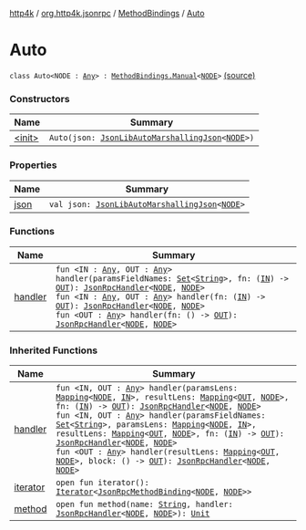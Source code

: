 [http4k](../../../index.md) / [org.http4k.jsonrpc](../../index.md) / [MethodBindings](../index.md) / [Auto](./index.md)

# Auto

`class Auto<NODE : `[`Any`](https://kotlinlang.org/api/latest/jvm/stdlib/kotlin/-any/index.html)`> : `[`MethodBindings.Manual`](../-manual/index.md)`<`[`NODE`](index.md#NODE)`>` [(source)](https://github.com/http4k/http4k/blob/master/http4k-jsonrpc/src/main/kotlin/org/http4k/jsonrpc/MethodBindings.kt#L36)

### Constructors

| Name | Summary |
|---|---|
| [&lt;init&gt;](-init-.md) | `Auto(json: `[`JsonLibAutoMarshallingJson`](../../../org.http4k.format/-json-lib-auto-marshalling-json/index.md)`<`[`NODE`](index.md#NODE)`>)` |

### Properties

| Name | Summary |
|---|---|
| [json](json.md) | `val json: `[`JsonLibAutoMarshallingJson`](../../../org.http4k.format/-json-lib-auto-marshalling-json/index.md)`<`[`NODE`](index.md#NODE)`>` |

### Functions

| Name | Summary |
|---|---|
| [handler](handler.md) | `fun <IN : `[`Any`](https://kotlinlang.org/api/latest/jvm/stdlib/kotlin/-any/index.html)`, OUT : `[`Any`](https://kotlinlang.org/api/latest/jvm/stdlib/kotlin/-any/index.html)`> handler(paramsFieldNames: `[`Set`](https://kotlinlang.org/api/latest/jvm/stdlib/kotlin.collections/-set/index.html)`<`[`String`](https://kotlinlang.org/api/latest/jvm/stdlib/kotlin/-string/index.html)`>, fn: (`[`IN`](handler.md#IN)`) -> `[`OUT`](handler.md#OUT)`): `[`JsonRpcHandler`](../../-json-rpc-handler.md)`<`[`NODE`](index.md#NODE)`, `[`NODE`](index.md#NODE)`>`<br>`fun <IN : `[`Any`](https://kotlinlang.org/api/latest/jvm/stdlib/kotlin/-any/index.html)`, OUT : `[`Any`](https://kotlinlang.org/api/latest/jvm/stdlib/kotlin/-any/index.html)`> handler(fn: (`[`IN`](handler.md#IN)`) -> `[`OUT`](handler.md#OUT)`): `[`JsonRpcHandler`](../../-json-rpc-handler.md)`<`[`NODE`](index.md#NODE)`, `[`NODE`](index.md#NODE)`>`<br>`fun <OUT : `[`Any`](https://kotlinlang.org/api/latest/jvm/stdlib/kotlin/-any/index.html)`> handler(fn: () -> `[`OUT`](handler.md#OUT)`): `[`JsonRpcHandler`](../../-json-rpc-handler.md)`<`[`NODE`](index.md#NODE)`, `[`NODE`](index.md#NODE)`>` |

### Inherited Functions

| Name | Summary |
|---|---|
| [handler](../-manual/handler.md) | `fun <IN, OUT : `[`Any`](https://kotlinlang.org/api/latest/jvm/stdlib/kotlin/-any/index.html)`> handler(paramsLens: `[`Mapping`](../../-mapping/index.md)`<`[`NODE`](../-manual/index.md#NODE)`, `[`IN`](../-manual/handler.md#IN)`>, resultLens: `[`Mapping`](../../-mapping/index.md)`<`[`OUT`](../-manual/handler.md#OUT)`, `[`NODE`](../-manual/index.md#NODE)`>, fn: (`[`IN`](../-manual/handler.md#IN)`) -> `[`OUT`](../-manual/handler.md#OUT)`): `[`JsonRpcHandler`](../../-json-rpc-handler.md)`<`[`NODE`](../-manual/index.md#NODE)`, `[`NODE`](../-manual/index.md#NODE)`>`<br>`fun <IN, OUT : `[`Any`](https://kotlinlang.org/api/latest/jvm/stdlib/kotlin/-any/index.html)`> handler(paramsFieldNames: `[`Set`](https://kotlinlang.org/api/latest/jvm/stdlib/kotlin.collections/-set/index.html)`<`[`String`](https://kotlinlang.org/api/latest/jvm/stdlib/kotlin/-string/index.html)`>, paramsLens: `[`Mapping`](../../-mapping/index.md)`<`[`NODE`](../-manual/index.md#NODE)`, `[`IN`](../-manual/handler.md#IN)`>, resultLens: `[`Mapping`](../../-mapping/index.md)`<`[`OUT`](../-manual/handler.md#OUT)`, `[`NODE`](../-manual/index.md#NODE)`>, fn: (`[`IN`](../-manual/handler.md#IN)`) -> `[`OUT`](../-manual/handler.md#OUT)`): `[`JsonRpcHandler`](../../-json-rpc-handler.md)`<`[`NODE`](../-manual/index.md#NODE)`, `[`NODE`](../-manual/index.md#NODE)`>`<br>`fun <OUT : `[`Any`](https://kotlinlang.org/api/latest/jvm/stdlib/kotlin/-any/index.html)`> handler(resultLens: `[`Mapping`](../../-mapping/index.md)`<`[`OUT`](../-manual/handler.md#OUT)`, `[`NODE`](../-manual/index.md#NODE)`>, block: () -> `[`OUT`](../-manual/handler.md#OUT)`): `[`JsonRpcHandler`](../../-json-rpc-handler.md)`<`[`NODE`](../-manual/index.md#NODE)`, `[`NODE`](../-manual/index.md#NODE)`>` |
| [iterator](../-manual/iterator.md) | `open fun iterator(): `[`Iterator`](https://kotlinlang.org/api/latest/jvm/stdlib/kotlin.collections/-iterator/index.html)`<`[`JsonRpcMethodBinding`](../../-json-rpc-method-binding/index.md)`<`[`NODE`](../-manual/index.md#NODE)`, `[`NODE`](../-manual/index.md#NODE)`>>` |
| [method](../-manual/method.md) | `open fun method(name: `[`String`](https://kotlinlang.org/api/latest/jvm/stdlib/kotlin/-string/index.html)`, handler: `[`JsonRpcHandler`](../../-json-rpc-handler.md)`<`[`NODE`](../-manual/index.md#NODE)`, `[`NODE`](../-manual/index.md#NODE)`>): `[`Unit`](https://kotlinlang.org/api/latest/jvm/stdlib/kotlin/-unit/index.html) |
